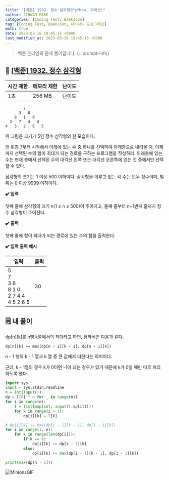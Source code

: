 ```yaml
---
title: "[백준] 1932. 정수 삼각형(Python, 파이썬)"
author: JIHWAN PARK
categories: [Coding Test, BaekJoon]
tag: [Coding Test, BaekJoon, 다이나믹 프로그래밍]
math: true
date: 2023-03-18 19:45:15 +0900
last_modified_at: 2023-03-18 19:45:15 +0900
---
```

> 백준 온라인의 문제 풀이입니다.
{: .prompt-info}

## 📖 <a href='https://www.acmicpc.net/problem/1932' target='_blank'>[백준] 1932. 정수 삼각형</a>

|시간 제한|메모리 제한|난이도|
|---|---|---|
|1초|256 MB|난이도|

```
        7
      3   8
    8   1   0
  2   7   4   4
4   5   2   6   5
```

위 그림은 크기가 5인 정수 삼각형의 한 모습이다.

맨 위층 7부터 시작해서 아래에 있는 수 중 하나를 선택하여 아래층으로 내려올 때, 이제까지 선택된 수의 합이 최대가 되는 경로를 구하는 프로그램을 작성하라. 아래층에 있는 수는 현재 층에서 선택된 수의 대각선 왼쪽 또는 대각선 오른쪽에 있는 것 중에서만 선택할 수 있다.

삼각형의 크기는 1 이상 500 이하이다. 삼각형을 이루고 있는 각 수는 모두 정수이며, 범위는 0 이상 9999 이하이다.

**✔️ 입력**

첫째 줄에 삼각형의 크기 n(1 ≤ n ≤ 500)이 주어지고, 둘째 줄부터 n+1번째 줄까지 정수 삼각형이 주어진다.

**✔️ 출력**

첫째 줄에 합이 최대가 되는 경로에 있는 수의 합을 출력한다.

**✔️ 입력 출력 예시**


|입력|출력|
|---|---|
|5<br>7<br>3 8<br>8 1 0<br>2 7 4 4<br>4 5 2 6 5|30|


## 🗒️ 내 풀이
dp[n][k]를 n행 k열에서의 최대라고 하면, 점화식은 다음과 같다.

`dp[n][k] += max(dp[n - 1][k - 1], dp[n - 1][k])`

n - 1 행의 k - 1 열과 k 열 중 큰 값에서 더한다는 의미이다.

근데, k - 1열의 경우 k가 0이면 -1이 되는 경우가 있기 때문에 k가 0일 때만 따로 처리하도록 했다.

```python
import sys
input = sys.stdin.readline
n = int(input())
dp = [[0] * n for _ in range(n)]
for i in range(n):
    l = list(map(int, input().split()))
    for k in range(i + 1):
        dp[i][k] = l[k]

# dp[i][k] += max(dp[i - 1][k - 1], dp[i - 1][k])
for i in range(1, n):
    for k in range(len(dp[i])):
        if k == 0:
            dp[i][k] += dp[i - 1][k]
        else:
            dp[i][k] += max(dp[i - 1][k - 1], dp[i - 1][k])

print(max(dp[n - 1]))
```

![MinionsGIF](https://user-images.githubusercontent.com/76936390/225056853-6fd6c6e9-f78e-43c6-aea7-87f4da04a8f4.gif)